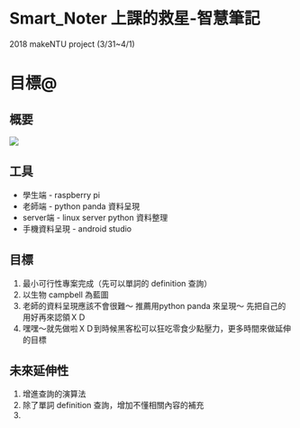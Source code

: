 # Smart_Noter 上課的救星-智慧筆記
2018 makeNTU project (3/31~4/1)

# 目標@

## 概要

![](https://i.imgur.com/Y2C7deb.png)

## 工具

* 學生端 - raspberry pi
* 老師端 - python panda 資料呈現
* server端 - linux server python 資料整理
* 手機資料呈現 - android studio

## 目標

1. 最小可行性專案完成（先可以單詞的 definition 查詢）
2. 以生物 campbell 為藍圖
3. 老師的資料呈現應該不會很難～ 推薦用python panda 來呈現～ 先把自己的用好再來認領ＸＤ
4. 嘿嘿～就先做啦ＸＤ到時候黑客松可以狂吃零食少點壓力，更多時間來做延伸的目標

## 未來延伸性
1. 增進查詢的演算法
2. 除了單詞 definition 查詢，增加不懂相關內容的補充
3. 

